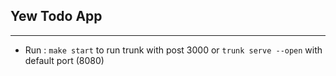 ## Yew Todo App
***
 - Run : `make start` to run trunk with post 3000 or `trunk serve --open` with default port (8080)